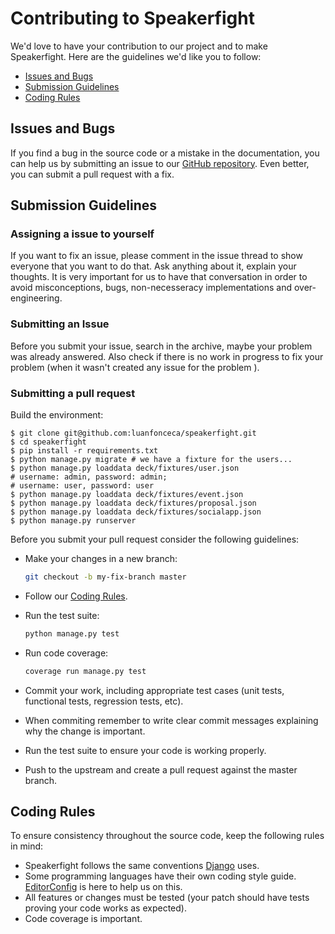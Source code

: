 # Contributing to Speakerfight

We'd love to have your contribution to our project and to make Speakerfight. Here are the guidelines we'd like you to follow:

- [Issues and Bugs](#issues-and-bugs)
- [Submission Guidelines](#submission-guidelines)
- [Coding Rules](#coding-rules)


## Issues and Bugs

If you find a bug in the source code or a mistake in the documentation, you can help us by
submitting an issue to our [GitHub repository][speakerfight]. Even better, you can submit a pull request
with a fix.

## Submission Guidelines

### Assigning a issue to yourself

If you want to fix an issue, please comment in the issue thread to show everyone that you want to do that. Ask anything about it, explain your thoughts. It is very important for us to have that conversation in order to avoid misconceptions, bugs, non-necesseracy implementations and over-engineering.

### Submitting an Issue

Before you submit your issue, search in the archive, maybe your problem was already answered.
Also check if there is no work in progress to fix your problem (when it wasn't created any issue for the problem ).

### Submitting a pull request

Build the environment:

```
$ git clone git@github.com:luanfonceca/speakerfight.git
$ cd speakerfight
$ pip install -r requirements.txt
$ python manage.py migrate # we have a fixture for the users...
$ python manage.py loaddata deck/fixtures/user.json
# username: admin, password: admin;
# username: user, password: user
$ python manage.py loaddata deck/fixtures/event.json
$ python manage.py loaddata deck/fixtures/proposal.json
$ python manage.py loaddata deck/fixtures/socialapp.json
$ python manage.py runserver
```

Before you submit your pull request consider the following guidelines:

* Make your changes in a new branch:

	```sh
	git checkout -b my-fix-branch master
	```

* Follow our [Coding Rules](#coding-rules).
* Run the test suite:

	```sh
	python manage.py test
	```

* Run code coverage:

	```sh
	coverage run manage.py test
	```

* Commit your work, including appropriate test cases (unit tests, functional tests, regression tests, etc).
* When commiting remember to write clear commit messages explaining why the change is important.
* Run the test suite to ensure your code is working properly.
* Push to the upstream and create a pull request against the master branch.

## Coding Rules

To ensure consistency throughout the source code, keep the following rules in mind:

* Speakerfight follows the same conventions [Django][django-coding-style] uses.
* Some programming languages have their own coding style guide. [EditorConfig][editorconfig] is here to help us on this.
* All features or changes must be tested (your patch should have tests proving your code works as expected).
* Code coverage is important.

[speakerfight]: https://github.com/luanfonceca/speakerfight/
[editorconfig]: http://editorconfig.org/
[django-coding-style]: https://docs.djangoproject.com/en/1.8/internals/contributing/writing-code/coding-style/
